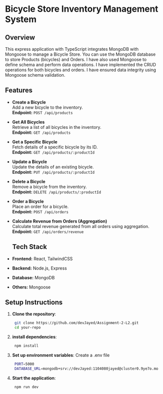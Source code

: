# Bicycle Store Inventory Management System
## Overview
This express application with TypeScript integrates MongoDB with Mongoose to manage a Bicycle Store. You can use the MongoDB database to store Products (bicycles) and Orders. I have also used Mongoose to define schema and perform data operations. I have implemented the CRUD operations for both bicycles and orders. I have ensured data integrity using Mongoose schema validation.
## Features
- **Create a Bicycle**  
  Add a new bicycle to the inventory.  
  **Endpoint:** `POST /api/products`

- **Get All Bicycles**  
  Retrieve a list of all bicycles in the inventory.  
  **Endpoint:** `GET /api/products`

- **Get a Specific Bicycle**  
  Fetch details of a specific bicycle by its ID.  
  **Endpoint:** `GET /api/products/:productId`

- **Update a Bicycle**  
  Update the details of an existing bicycle.  
  **Endpoint:** `PUT /api/products/:productId`

- **Delete a Bicycle**  
  Remove a bicycle from the inventory.  
  **Endpoint:** `DELETE /api/products/:productId`

- **Order a Bicycle**  
  Place an order for a bicycle.  
  **Endpoint:** `POST /api/orders`

- **Calculate Revenue from Orders (Aggregation)**  
  Calculate total revenue generated from all orders using aggregation.  
  **Endpoint:** `GET /api/orders/revenue`
  
  ## Tech Stack
- **Frontend:** React, TailwindCSS
- **Backend:** Node.js, Express
- **Database:** MongoDB
- **Others:** Mongoose

## Setup Instructions
1. **Clone the repository**:
   ```bash
   	git clone https://github.com/devJayed/Assignment-2-L2.git
   	cd your-repo
2. **install dependencies**:
   ```bash
	npm install
3. **Set up environment variables**:
Create a .env file
   ```bash
	PORT=5000
	DATABASE_URL=mongodb+srv://devJayed:1104080jayed@cluster0.9ye7o.mongodb.net/L2-A2-BikeStore?retryWrites=true&w=majority&appName=Cluster0

4. **Start the application**:
   ```bash
	npm run dev
